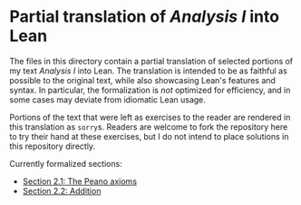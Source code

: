 # Partial translation of _Analysis I_ into Lean

The files in this directory contain a partial translation of selected portions of my text _Analysis I_ into Lean. The translation is intended to be as faithful as possible to the original text, while also showcasing Lean's features and syntax.  In particular, the formalization is _not_ optimized for efficiency, and in some cases may deviate from idiomatic Lean usage.

Portions of the text that were left as exercises to the reader are rendered in this translation as `sorry`s.  Readers are welcome to fork the repository here to try their hand at these exercises, but I do not intend to place solutions in this repository directly.

Currently formalized sections:

- [Section 2.1: The Peano axioms](./Section_2_1.lean)
- [Section 2.2: Addition](./Section_2_2.lean)